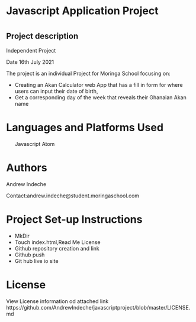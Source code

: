    </head>
    <body>
     <div class="card-body">
    <h1>Javascript Application Project<h1>
     <h2>Project description</h2>
     </div>
     </div>
      <div class="card-body">
    <p>Independent Project</p>
         <p>Date 16th July 2021</p>
         <p>The project is an individual Project for Moringa School focusing on:</p>
      <ul>
     <li>Creating an Akan Calculator web App that has a fill in form for where users can input their date of birth,</li>
        <li>Get a corresponding day of the week that reveals their Ghanaian Akan name</li>
     </div>
     </div>
      <div class="card-body">
         </ul>
    <h1>Languages and Platforms Used</h1>
         <ul>
    Javascript
    Atom
    </div>
    </div>
     <div class="card-body">
    <h1> Authors</h1>
    <p>Andrew Indeche</p>
    <p>Contact:andrew.indeche@student.moringaschool.com</p>
    </div>
    </div>
     <div class="card-body">
    <h1>Project Set-up Instructions</h1>
     <ul>
     <li>MkDir</li>
     <li>Touch index.html,Read Me License</li>
     <li>Github repository creation and link</li>
     <li>Github push</li>
     <li>Git hub live io site</li> 
     </ul>
     </div>
     </div>
   <h1>License</h1>
   View License information od attached link
    https://github.com/AndrewIndeche/javascriptproject/blob/master/LICENSE.md
